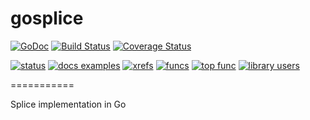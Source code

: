 gosplice
=========

[![GoDoc](https://godoc.org/github.com/creack/gosplice?status.png)](https://godoc.org/github.com/creack/gosplice)
[![Build Status](https://travis-ci.org/creack/gosplice.png)](https://travis-ci.org/creack/gosplice)
[![Coverage Status](https://coveralls.io/repos/creack/gosplice/badge.png?branch=master)](https://coveralls.io/r/creack/gosplice?branch=master)

[![status](https://sourcegraph.com/api/repos/github.com/creack/gosplice/badges/status.png)](https://sourcegraph.com/github.com/creack/gosplice)
[![docs examples](https://sourcegraph.com/api/repos/github.com/creack/gosplice/badges/docs-examples.png)](https://sourcegraph.com/github.com/creack/gosplice)
[![xrefs](https://sourcegraph.com/api/repos/github.com/creack/gosplice/badges/xrefs.png)](https://sourcegraph.com/github.com/creack/gosplice)
[![funcs](https://sourcegraph.com/api/repos/github.com/creack/gosplice/badges/funcs.png)](https://sourcegraph.com/github.com/creack/gosplice)
[![top func](https://sourcegraph.com/api/repos/github.com/creack/gosplice/badges/top-func.png)](https://sourcegraph.com/github.com/creack/gosplice)
[![library users](https://sourcegraph.com/api/repos/github.com/creack/gosplice/badges/library-users.png)](https://sourcegraph.com/github.com/creack/gosplice)

===========

Splice implementation in Go

